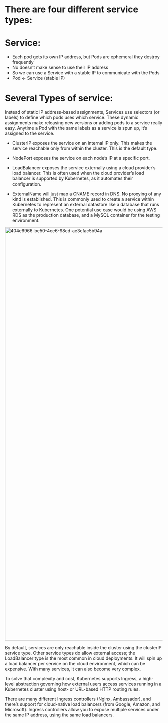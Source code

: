 # There are four different service types:

# Service:

- Each pod gets its own IP address, but Pods are ephemeral they destroy frequently
- No doesn’t make sense to use their IP address 
- So we can use a Service with a stable IP to communicate with the Pods
- Pod <- Service (stable IP)



# Several Types of service: 
Instead of static IP address-based assignments, Services use selectors (or labels) to define which pods uses which service. These dynamic assignments make releasing new versions or adding pods to a service really easy. Anytime a Pod with the same labels as a service is spun up, it’s assigned to the service.


- ClusterIP exposes the service on an internal IP only. This makes the service reachable only from within the cluster. This is the default type.

- NodePort exposes the service on each node’s IP at a specific port. 

- LoadBalancer exposes the service externally using a cloud provider’s load balancer. This is often used when the cloud provider’s load balancer is supported by Kubernetes, as it automates their configuration.

- ExternalName will just map a CNAME record in DNS. No proxying of any kind is established. This is commonly used to create a service within Kubernetes to represent an external datastore like a database that runs externally to Kubernetes. One potential use case would be using AWS RDS as the production database, and a MySQL container for the testing environment.

<img width="1319" alt="404e6966-be50-4ce6-98cd-ae3cfac5b94a" src="https://github.com/gautam-thakur786/terraform-code/assets/38037498/e514616d-59fc-4b2e-8d03-3909f05f8323">


By default, services are only reachable inside the cluster using the clusterIP service type. Other service types do allow external access; the LoadBalancer type is the most common in cloud deployments. It will spin up a load balancer per service on the cloud environment, which can be expensive. With many services, it can also become very complex.

To solve that complexity and cost, Kubernetes supports Ingress, a high-level abstraction governing how external users access services running in a Kubernetes cluster using host- or URL-based HTTP routing rules.

There are many different Ingress controllers (Nginx, Ambassador), and there’s support for cloud-native load balancers (from Google, Amazon, and Microsoft). Ingress controllers allow you to expose multiple services under the same IP address, using the same load balancers.

